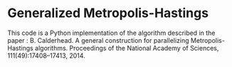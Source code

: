 # Generalized Metropolis-Hastings

This code is a Python implementation of the algorithm described in the paper : 
B. Calderhead. A general construction for parallelizing Metropolis-Hastings algorithms. Proceedings of the National Academy of Sciences, 111(49):17408–17413, 2014.
